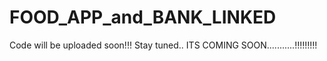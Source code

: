 # FOOD_APP_and_BANK_LINKED

Code will be uploaded soon!!!
Stay tuned..
ITS COMING SOON...........!!!!!!!!!
